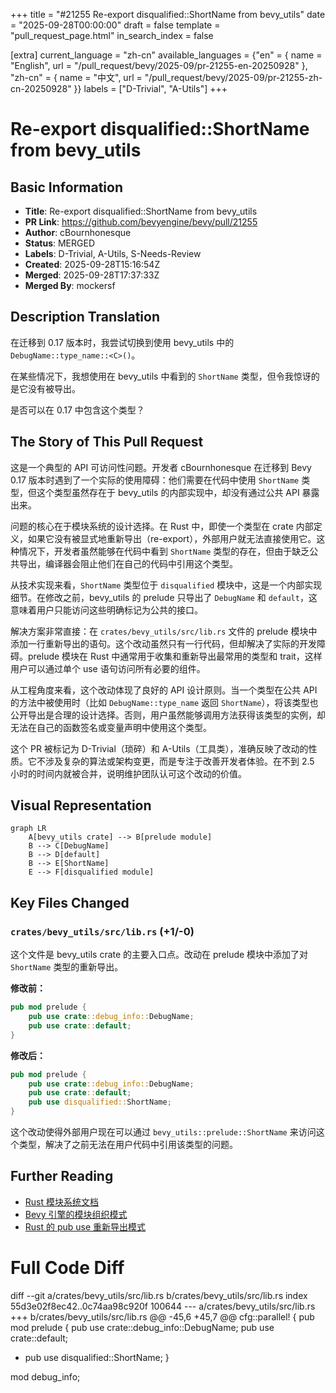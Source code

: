 +++
title = "#21255 Re-export disqualified::ShortName from bevy_utils"
date = "2025-09-28T00:00:00"
draft = false
template = "pull_request_page.html"
in_search_index = false

[extra]
current_language = "zh-cn"
available_languages = {"en" = { name = "English", url = "/pull_request/bevy/2025-09/pr-21255-en-20250928" }, "zh-cn" = { name = "中文", url = "/pull_request/bevy/2025-09/pr-21255-zh-cn-20250928" }}
labels = ["D-Trivial", "A-Utils"]
+++

# Re-export disqualified::ShortName from bevy_utils

## Basic Information
- **Title**: Re-export disqualified::ShortName from bevy_utils
- **PR Link**: https://github.com/bevyengine/bevy/pull/21255
- **Author**: cBournhonesque
- **Status**: MERGED
- **Labels**: D-Trivial, A-Utils, S-Needs-Review
- **Created**: 2025-09-28T15:16:54Z
- **Merged**: 2025-09-28T17:37:33Z
- **Merged By**: mockersf

## Description Translation
在迁移到 0.17 版本时，我尝试切换到使用 bevy_utils 中的 `DebugName::type_name::<C>()`。

在某些情况下，我想使用在 bevy_utils 中看到的 `ShortName` 类型，但令我惊讶的是它没有被导出。

是否可以在 0.17 中包含这个类型？

## The Story of This Pull Request

这是一个典型的 API 可访问性问题。开发者 cBournhonesque 在迁移到 Bevy 0.17 版本时遇到了一个实际的使用障碍：他们需要在代码中使用 `ShortName` 类型，但这个类型虽然存在于 bevy_utils 的内部实现中，却没有通过公共 API 暴露出来。

问题的核心在于模块系统的设计选择。在 Rust 中，即使一个类型在 crate 内部定义，如果它没有被显式地重新导出（re-export），外部用户就无法直接使用它。这种情况下，开发者虽然能够在代码中看到 `ShortName` 类型的存在，但由于缺乏公共导出，编译器会阻止他们在自己的代码中引用这个类型。

从技术实现来看，`ShortName` 类型位于 `disqualified` 模块中，这是一个内部实现细节。在修改之前，bevy_utils 的 prelude 只导出了 `DebugName` 和 `default`，这意味着用户只能访问这些明确标记为公共的接口。

解决方案非常直接：在 `crates/bevy_utils/src/lib.rs` 文件的 prelude 模块中添加一行重新导出的语句。这个改动虽然只有一行代码，但却解决了实际的开发障碍。prelude 模块在 Rust 中通常用于收集和重新导出最常用的类型和 trait，这样用户可以通过单个 use 语句访问所有必要的组件。

从工程角度来看，这个改动体现了良好的 API 设计原则。当一个类型在公共 API 的方法中被使用时（比如 `DebugName::type_name` 返回 `ShortName`），将该类型也公开导出是合理的设计选择。否则，用户虽然能够调用方法获得该类型的实例，却无法在自己的函数签名或变量声明中使用这个类型。

这个 PR 被标记为 D-Trivial（琐碎）和 A-Utils（工具类），准确反映了改动的性质。它不涉及复杂的算法或架构变更，而是专注于改善开发者体验。在不到 2.5 小时的时间内就被合并，说明维护团队认可这个改动的价值。

## Visual Representation

```mermaid
graph LR
    A[bevy_utils crate] --> B[prelude module]
    B --> C[DebugName]
    B --> D[default]
    B --> E[ShortName]
    E --> F[disqualified module]
```

## Key Files Changed

### `crates/bevy_utils/src/lib.rs` (+1/-0)

这个文件是 bevy_utils crate 的主要入口点。改动在 prelude 模块中添加了对 `ShortName` 类型的重新导出。

**修改前：**
```rust
pub mod prelude {
    pub use crate::debug_info::DebugName;
    pub use crate::default;
}
```

**修改后：**
```rust
pub mod prelude {
    pub use crate::debug_info::DebugName;
    pub use crate::default;
    pub use disqualified::ShortName;
}
```

这个改动使得外部用户现在可以通过 `bevy_utils::prelude::ShortName` 来访问这个类型，解决了之前无法在用户代码中引用该类型的问题。

## Further Reading

- [Rust 模块系统文档](https://doc.rust-lang.org/book/ch07-02-defining-modules-to-control-scope-and-privacy.html)
- [Bevy 引擎的模块组织模式](https://bevyengine.org/learn/book/getting-started/ecs/)
- [Rust 的 pub use 重新导出模式](https://doc.rust-lang.org/reference/items/use-declarations.html)

# Full Code Diff
diff --git a/crates/bevy_utils/src/lib.rs b/crates/bevy_utils/src/lib.rs
index 55d3e02f8ec42..0c74aa98c920f 100644
--- a/crates/bevy_utils/src/lib.rs
+++ b/crates/bevy_utils/src/lib.rs
@@ -45,6 +45,7 @@ cfg::parallel! {
 pub mod prelude {
     pub use crate::debug_info::DebugName;
     pub use crate::default;
+    pub use disqualified::ShortName;
 }
 
 mod debug_info;